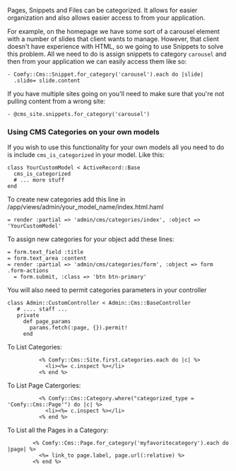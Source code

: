 Pages, Snippets and Files can be categorized. It allows for easier organization and also allows easier access to from your application.

For example, on the homepage we have some sort of a carousel element with a number of slides that client wants to manage. However, that client doesn't have experience with HTML, so we going to use Snippets to solve this problem. All we need to do is assign snippets to category `carousel` and then from your application we can easily access them like so:

    - Comfy::Cms::Snippet.for_category('carousel').each do |slide|
      .slide= slide.content

If you have multiple sites going on you'll need to make sure that you're not pulling content from a wrong site:

    - @cms_site.snippets.for_category('carousel')

### Using CMS Categories on your own models
If you wish to use this functionality for your own models all you need to do is include `cms_is_categorized` in your model. Like this:

    class YourCustomModel < ActiveRecord::Base
      cms_is_categorized
      # ... more stuff
    end

To create new categories add this line in /app/views/admin/your_model_name/index.html.haml

    = render :partial => 'admin/cms/categories/index', :object => 'YourCustomModel'

To assign new categories for your object add these lines:

    = form.text_field :title
    = form.text_area :content
    = render :partial => 'admin/cms/categories/form', :object => form
    .form-actions
      = form.submit, :class => 'btn btn-primary'

You will also need to permit categories parameters in your controller
  
    class Admin::CustomController < Admin::Cms::BaseController
       # .... staff ...
       private
         def page_params
           params.fetch(:page, {}).permit!
         end


To List Categories:

              <% Comfy::Cms::Site.first.categories.each do |c| %>
                <li><%= c.inspect %></li>
              <% end %>

To List Page Catergories:

              <% Comfy::Cms::Category.where("categorized_type = 'Comfy::Cms::Page'") do |c| %>
                <li><%= c.inspect %></li>
              <% end %>

To List all the Pages in a Category:

            <% Comfy::Cms::Page.for_category('myfavoritecategory').each do |page| %>
              <%= link_to page.label, page.url(:relative) %>
            <% end %>
